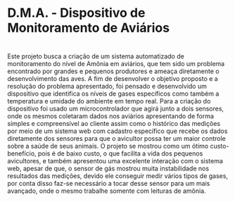 # D.M.A. - Dispositivo de Monitoramento de Aviários <h1>

<p>Este projeto busca a criação de um sistema automatizado de monitoramento do nível
de Amônia em aviários, que tem sido um problema encontrado por grandes e
pequenos produtores e ameaça diretamente o desenvolvimento das aves. A fim de
desenvolver o objetivo proposto e a resolução do problema apresentado, foi pensado
e desenvolvido um dispositivo que identifica os níveis de gases específicos como
também a temperatura e umidade do ambiente em tempo real. Para a criação do
dispositivo foi usado um microcontrolador que agirá junto a dois sensores, onde os
mesmos coletaram dados nos aviários apresentando de forma simples e
compreensível ao cliente assim como o histórico das medições por meio de um
sistema web com cadastro específico que recebe os dados diretamente dos sensores
para que o avicultor possa ter um maior controle sobre a saúde de seus animais. O
projeto se mostrou como um ótimo custo-benefício, pois é de baixo custo, o que facilita
a vida dos pequenos avicultores, e também apresentou uma excelente interação com
o sistema web, apesar de que, o sensor de gás mostrou muita instabilidade nos
resultados das medições, devido ele conseguir medir vários tipos de gases, por conta
disso faz-se necessário a tocar desse sensor para um mais avançado, onde o mesmo
trabalhe somente com leituras de amônia.</p>

